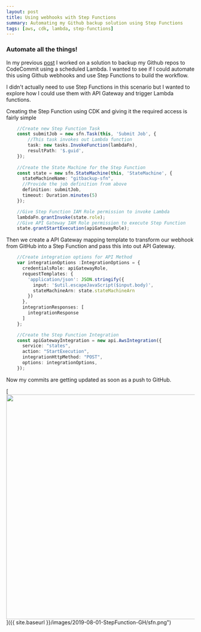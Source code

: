```yaml
---
layout: post
title: Using webhooks with Step Functions
summary: Automating my Github backup solution using Step Functions
tags: [aws, cdk, lambda, step-functions]
---
```


### Automate all the things!

In my previous [post](https://msimpson.co.nz/Github-CodeCommit/) I worked on a solution to backup my Github repos to CodeCommit using a scheduled Lambda. I wanted to see if I could automate this using Github webhooks and use Step Functions to build the workflow.

I didn't actually need to use Step Functions in this scenario but I wanted to explore how I could use them with API Gateway and trigger Lambda functions.

Creating the Step Function using CDK and giving it the required access is fairly simple
```typescript
    //Create new Step Function Task
    const submitJob = new sfn.Task(this, 'Submit Job', {
        //This task invokes out Lambda function
        task: new tasks.InvokeFunction(lambdaFn),
        resultPath: '$.guid',
    });
    
    //Create the State Machine for the Step Function
    const state = new sfn.StateMachine(this, 'StateMachine', {
      stateMachineName: "gitbackup-sfn",
      //Provide the job definition from above
      definition: submitJob,
      timeout: Duration.minutes(5)
    });

    //Give Step Function IAM Role permission to invoke Lambda
    lambdaFn.grantInvoke(state.role);
    //Give API Gateway IAM Role permission to execute Step Function
    state.grantStartExecution(apiGatewayRole);
```

Then we create a API Gateway mapping template to transform our webhook from GitHub into a Step Function and pass this into out API Gateway.
```typescript
    //Create integration options for API Method
    var integrationOptions :IntegrationOptions = {
      credentialsRole: apiGatewayRole,
      requestTemplates: {
        'application/json': JSON.stringify({
          input: '$util.escapeJavaScript($input.body)',
          stateMachineArn: state.stateMachineArn
        })
      },
      integrationResponses: [
        integrationResponse
      ]
    };

    //Create the Step Function Integration
    const apiGatewayIntegration = new api.AwsIntegration({ 
      service: "states",
      action: "StartExecution",
      integrationHttpMethod: "POST",
      options: integrationOptions,
    });
```

Now my commits are getting updated as soon as a push to GitHub.

[<img src="{{ site.baseurl }}/images/2019-08-01-StepFunction-GH/sfn.png" style="width: 600px;"/>]({{ site.baseurl }}/images/2019-08-01-StepFunction-GH/sfn.png")

